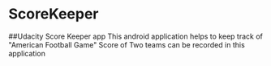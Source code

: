 # ScoreKeeper
##Udacity Score Keeper app
This android application helps to keep track of "American Football Game"
Score of Two teams can be recorded in this application

